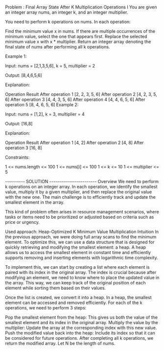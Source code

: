 Problem : Final Array State After K Multiplication Operations I
You are given an integer array nums, an integer k, and an integer multiplier.

You need to perform k operations on nums. In each operation:

Find the minimum value x in nums. If there are multiple occurrences of the minimum value, select the one that appears first.
Replace the selected minimum value x with x * multiplier.
Return an integer array denoting the final state of nums after performing all k operations.

 

Example 1:

Input: nums = [2,1,3,5,6], k = 5, multiplier = 2

Output: [8,4,6,5,6]

Explanation:

Operation	Result
After operation 1	[2, 2, 3, 5, 6]
After operation 2	[4, 2, 3, 5, 6]
After operation 3	[4, 4, 3, 5, 6]
After operation 4	[4, 4, 6, 5, 6]
After operation 5	[8, 4, 6, 5, 6]
Example 2:

Input: nums = [1,2], k = 3, multiplier = 4

Output: [16,8]

Explanation:

Operation	Result
After operation 1	[4, 2]
After operation 2	[4, 8]
After operation 3	[16, 8]
 

Constraints:

1 <= nums.length <= 100
1 <= nums[i] <= 100
1 <= k <= 10
1 <= multiplier <= 5


---------- SOLUTION ------------------------
Overview
We need to perform k operations on an integer array. In each operation, we identify the smallest value, multiply it by a given multiplier, and then replace the original value with the new one. The main challenge is to efficiently track and update the smallest element in the array.

This kind of problem often arises in resource management scenarios, where tasks or items need to be prioritized or adjusted based on criteria such as price or urgency.

Used approach: Heap-Optimized K Minimum Value Multiplication
Intuition
In the previous approach, we were doing full array scans to find the minimum element. To optimize this, we can use a data structure that is designed for quickly retrieving and modifying the smallest element: a heap. A heap allows us to access the smallest element in constant time and efficiently supports removing and inserting elements with logarithmic time complexity.

To implement this, we can start by creating a list where each element is paired with its index in the original array. The index is crucial because after modifying an element, we need to know where to place the updated value in the array. This way, we can keep track of the original position of each element while sorting them based on their values.

Once the list is created, we convert it into a heap. In a heap, the smallest element can be accessed and removed efficiently. For each of the k operations, we need to perform 3 steps:

Pop the smallest element from the heap: This gives us both the value of the smallest element and its index in the original array.
Multiply the value by the multiplier: Update the array at the corresponding index with this new value.
Push the modified value back into the heap: Include its index so that it can be considered for future operations.
After completing all k operations, we return the modified array.
Let N be the length of nums.
